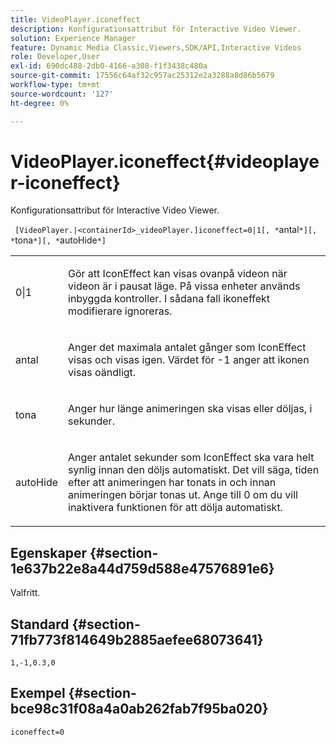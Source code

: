 ```yaml
---
title: VideoPlayer.iconeffect
description: Konfigurationsattribut för Interactive Video Viewer.
solution: Experience Manager
feature: Dynamic Media Classic,Viewers,SDK/API,Interactive Videos
role: Developer,User
exl-id: 690dc488-2db0-4166-a308-f1f3438c480a
source-git-commit: 17556c64af32c957ac25312e2a3288a8d86b5679
workflow-type: tm+mt
source-wordcount: '127'
ht-degree: 0%

---
```


# VideoPlayer.iconeffect{#videoplayer-iconeffect}

Konfigurationsattribut för Interactive Video Viewer.

` [VideoPlayer.|<containerId>_videoPlayer.]iconeffect=0|1[, *`antal`*][, *`tona`*][, *`autoHide`*]`

<table id="table_441553CD34C94A58A9D7CBF772DEDDB6"> 
 <tbody> 
  <tr> 
   <td colname="col1"> <p> <span class="codeph"> 0|1</span> </p> </td> 
   <td colname="col2"> <p> Gör att IconEffect kan visas ovanpå videon när videon är i pausat läge. På vissa enheter används inbyggda kontroller. I sådana fall <span class="codeph"> ikoneffekt</span> modifierare ignoreras. </p> </td> 
  </tr> 
  <tr> 
   <td colname="col1"> <p> <span class="codeph"><span class="varname"> antal</span></span> </p> </td> 
   <td colname="col2"> <p> Anger det maximala antalet gånger som IconEffect visas och visas igen. Värdet för <span class="codeph"> -1</span> anger att ikonen visas oändligt. </p> </td> 
  </tr> 
  <tr> 
   <td colname="col1"> <p> <span class="codeph"><span class="varname"> tona</span></span> </p> </td> 
   <td colname="col2"> <p> Anger hur länge animeringen ska visas eller döljas, i sekunder. </p> </td> 
  </tr> 
  <tr> 
   <td colname="col1"> <p> <span class="codeph"><span class="varname"> autoHide</span></span> </p> </td> 
   <td colname="col2"> <p> Anger antalet sekunder som IconEffect ska vara helt synlig innan den döljs automatiskt. Det vill säga, tiden efter att animeringen har tonats in och innan animeringen börjar tonas ut. Ange till <span class="codeph"> 0</span> om du vill inaktivera funktionen för att dölja automatiskt. </p> </td> 
  </tr> 
 </tbody> 
</table>

## Egenskaper {#section-1e637b22e8a44d759d588e47576891e6}

Valfritt.

## Standard {#section-71fb773f814649b2885aefee68073641}

`1,-1,0.3,0`

## Exempel {#section-bce98c31f08a4a0ab262fab7f95ba020}

`iconeffect=0`
